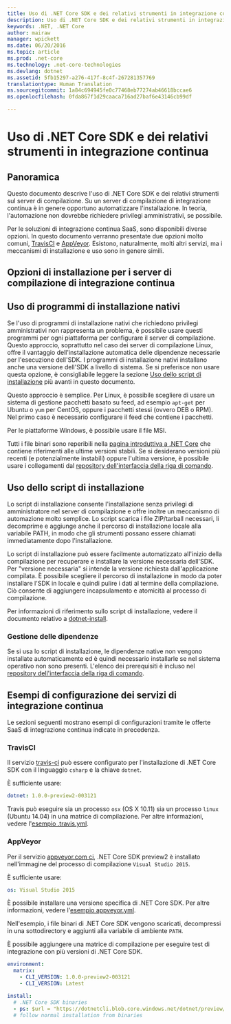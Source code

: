 ```yaml
---
title: Uso di .NET Core SDK e dei relativi strumenti in integrazione continua
description: Uso di .NET Core SDK e dei relativi strumenti in integrazione continua
keywords: .NET, .NET Core
author: mairaw
manager: wpickett
ms.date: 06/20/2016
ms.topic: article
ms.prod: .net-core
ms.technology: .net-core-technologies
ms.devlang: dotnet
ms.assetid: 5fb15297-a276-417f-8c4f-267281357769
translationtype: Human Translation
ms.sourcegitcommit: 1a84c694945fe0c77468eb77274ab46618bccae6
ms.openlocfilehash: 0fda867f1d29caaca716ad27baf6e43146cb99df

---
```


# <a name="using-net-core-sdk-and-tools-in-continuous-integration-ci"></a>Uso di .NET Core SDK e dei relativi strumenti in integrazione continua

## <a name="overview"></a>Panoramica
Questo documento descrive l'uso di .NET Core SDK e dei relativi strumenti sul server di compilazione. Su un server di compilazione di integrazione continua è in genere opportuno automatizzare l'installazione. In teoria, l'automazione non dovrebbe richiedere privilegi amministrativi, se possibile. 

Per le soluzioni di integrazione continua SaaS, sono disponibili diverse opzioni. In questo documento verranno presentate due opzioni molto comuni, [TravisCI](https://travis-ci.org/) e [AppVeyor](https://www.appveyor.com/). Esistono, naturalmente, molti altri servizi, ma i meccanismi di installazione e uso sono in genere simili.

## <a name="installation-options-for-ci-build-servers"></a>Opzioni di installazione per i server di compilazione di integrazione continua

## <a name="using-the-native-installers"></a>Uso di programmi di installazione nativi
Se l'uso di programmi di installazione nativi che richiedono privilegi amministrativi non rappresenta un problema, è possibile usare questi programmi per ogni piattaforma per configurare il server di compilazione. Questo approccio, soprattutto nel caso dei server di compilazione Linux, offre il vantaggio dell'installazione automatica delle dipendenze necessarie per l'esecuzione dell'SDK. I programmi di installazione nativi installano anche una versione dell'SDK a livello di sistema. Se si preferisce non usare questa opzione, è consigliabile leggere la sezione [Uso dello script di installazione](#using-the-installer-script) più avanti in questo documento. 

Questo approccio è semplice. Per Linux, è possibile scegliere di usare un sistema di gestione pacchetti basato su feed, ad esempio `apt-get` per Ubuntu o `yum` per CentOS, oppure i pacchetti stessi (ovvero DEB o RPM). Nel primo caso è necessario configurare il feed che contiene i pacchetti.

Per le piattaforme Windows, è possibile usare il file MSI. 

Tutti i file binari sono reperibili nella [pagina introduttiva a .NET Core](https://aka.ms/dotnetcoregs) che contiene riferimenti alle ultime versioni stabili. Se si desiderano versioni più recenti (e potenzialmente instabili) oppure l'ultima versione, è possibile usare i collegamenti dal [repository dell'interfaccia della riga di comando](https://github.com/dotnet/cli). 

## <a name="using-the-installer-script"></a>Uso dello script di installazione
Lo script di installazione consente l'installazione senza privilegi di amministratore nel server di compilazione e offre inoltre un meccanismo di automazione molto semplice. Lo script scarica i file ZIP/tarball necessari, li decomprime e aggiunge anche il percorso di installazione locale alla variabile PATH, in modo che gli strumenti possano essere chiamati immediatamente dopo l'installazione. 

Lo script di installazione può essere facilmente automatizzato all'inizio della compilazione per recuperare e installare la versione necessaria dell'SDK. Per "versione necessaria" si intende la versione richiesta dall'applicazione compilata. È possibile scegliere il percorso di installazione in modo da poter installare l'SDK in locale e quindi pulire i dati al termine della compilazione. Ciò consente di aggiungere incapsulamento e atomicità al processo di compilazione. 

Per informazioni di riferimento sullo script di installazione, vedere il documento relativo a [dotnet-install](dotnet-install-script.md). 

### <a name="dealing-with-the-dependencies"></a>Gestione delle dipendenze
Se si usa lo script di installazione, le dipendenze native non vengono installate automaticamente ed è quindi necessario installarle se nel sistema operativo non sono presenti. L'elenco dei prerequisiti è incluso nel [repository dell'interfaccia della riga di comando](https://github.com/dotnet/core/blob/master/Documentation/prereqs.md). 

## <a name="ci-services-setup-examples"></a>Esempi di configurazione dei servizi di integrazione continua
Le sezioni seguenti mostrano esempi di configurazioni tramite le offerte SaaS di integrazione continua indicate in precedenza. 

### <a name="travisci"></a>TravisCI

Il servizio [travis-ci](https://travis-ci.org/) può essere configurato per l'installazione di .NET Core SDK con il linguaggio `csharp` e la chiave `dotnet`.

È sufficiente usare:

```yaml
dotnet: 1.0.0-preview2-003121
```

Travis può eseguire sia un processo `osx` (OS X 10.11) sia un processo `linux` (Ubuntu 14.04) in una matrice di compilazione. Per altre informazioni, vedere l'[esempio .travis.yml](https://github.com/dotnet/docs/blob/master/.travis.yml).

### <a name="appveyor"></a>AppVeyor

Per il servizio [appveyor.com ci](https://www.appveyor.com/), .NET Core SDK preview2 è installato nell'immagine del processo di compilazione `Visual Studio 2015`.

È sufficiente usare:

```yaml
os: Visual Studio 2015
```

È possibile installare una versione specifica di .NET Core SDK. Per altre informazioni, vedere l'[esempio appveyor.yml](https://github.com/dotnet/docs/blob/master/appveyor.yml). 

Nell'esempio, i file binari di .NET Core SDK vengono scaricati, decompressi in una sottodirectory e aggiunti alla variabile di ambiente `PATH`.

È possibile aggiungere una matrice di compilazione per eseguire test di integrazione con più versioni di .NET Core SDK.

```yaml
environment:
  matrix:
    - CLI_VERSION: 1.0.0-preview2-003121
    - CLI_VERSION: Latest

install:
  # .NET Core SDK binaries
  - ps: $url = "https://dotnetcli.blob.core.windows.net/dotnet/preview/Binaries/$($env:CLI_VERSION)/dotnet-dev-win-x64.$($env:CLI_VERSION.ToLower()).zip"
  # follow normal installation from binaries
```




<!--HONumber=Nov16_HO3-->



